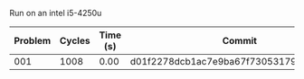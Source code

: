 Run on an intel i5-4250u

Problem | Cycles | Time (s) | Commit
--- | --- | --- | ---
001 | 1008 | 0.00 | d01f2278dcb1ac7e9ba67f73053179f99a21b4f9

